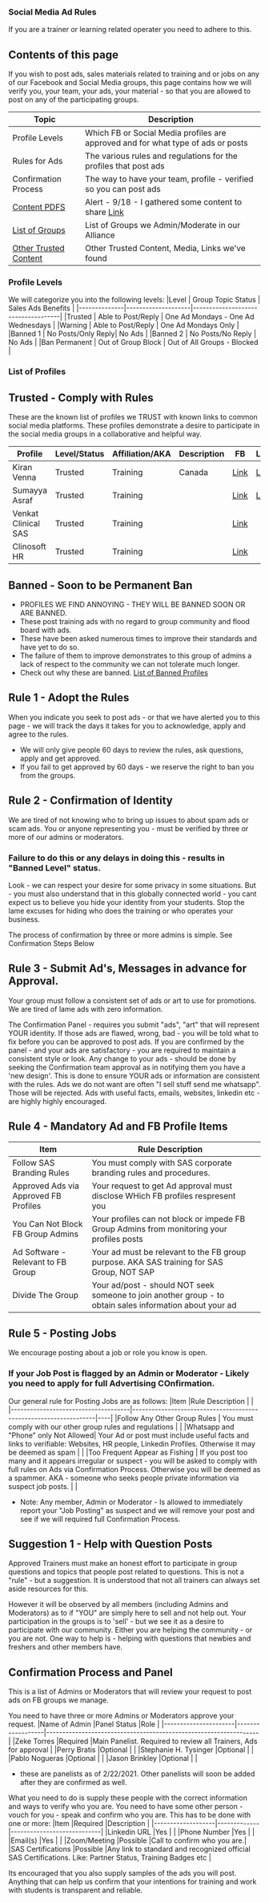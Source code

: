### Social Media Ad Rules
If you are a trainer or learning related operater you need to adhere to this.

## Contents of this page
If you wish to post ads, sales materials related to training and or jobs on any of our Facebook and Social Media groups, this page contains how we will verify you, your team, your ads, your material - so that you are allowed to post on any of the participating groups.

|Topic                                                                                               | Description |
|----------------------------------------------------------------------------------------------------|-------------|
|Profile Levels                                                                                      | Which FB or Social Media profiles are approved and for what type of ads or posts |
|Rules for Ads                                                                                       | The various rules and regulations for the profiles that post ads |
|Confirmation Process                                                                                | The way to have your team, profile - verified so you can post ads|
|[Content PDFS](https://github.com/zeketorres/sm_ad_rules/tree/main/found_content)                   | Alert - 9/18 - I gathered some content to share  [Link](https://github.com/zeketorres/sm_ad_rules/tree/main/found_content) |
|[List of Groups](https://github.com/zeketorres/sm_ad_rules/blob/main/Alliance_Group_Public_List.md )| List of Groups we Admin/Moderate in our Alliance |
|[Other Trusted Content](https://github.com/zeketorres/sm_ad_rules/blob/main/Trusted_Content.md)     | Other Trusted Content, Media, Links we've found |



### Profile Levels
We will categorize you into the following levels:
|Level         | Group Topic Status | Sales Ads Benefits                 |
|--------------|--------------------|------------------------------------|
|Trusted       | Able to Post/Reply | One Ad Mondays - One Ad Wednesdays |
|Warning       | Able to Post/Reply | One Ad Mondays Only                |
|Banned 1      | No Posts/Only Reply| No Ads                             |
|Banned 2      | No Posts/No Reply  | No Ads                             |
|Ban Permanent | Out of Group Block | Out of All Groups - Blocked        |


### List of Profiles

## Trusted - Comply with Rules
These are the known list of profiles we TRUST with known links to common social media platforms.
These profiles demonstrate a desire to participate in the social media groups in a collaborative and helpful way.

|Profile             | Level/Status |Affiliation/AKA  | Description   |FB  |LinkedIn | SASENSEI |
|--------------------|--------------|-----------------|---------------|-----------|---------|----------|
|Kiran Venna         | Trusted      |Training         | Canada        |[Link](https://www.facebook.com/kiran.venna.3/)|[Link](https://www.linkedin.com/in/kiran-venna-703818149/) | |
|Sumayya Asraf       | Trusted      |Training         |               |[Link](https://www.facebook.com/sumayya.asraf/)|[Link](https://www.linkedin.com/in/sumayya-asraf-03694850/)| |
|Venkat Clinical SAS | Trusted      |Training         |               |[Link](https://www.facebook.com/sasvenkat11/  )|                                                           | |
|Clinosoft HR        | Trusted      |Training         |               |[Link](https://www.facebook.com/clinosoft.hr/ )|                                                           | |

## Banned - Soon to be Permanent Ban
- PROFILES WE FIND ANNOYING - THEY WILL BE BANNED SOON OR ARE BANNED.
- These post training ads with no regard to group community and flood board with ads.
- These have been asked numerous times to improve their standards and have yet to do so.
- The failure of them to improve demonstrates to this group of admins a lack of respect to the community we can not tolerate much longer.
- Check out why these are banned.
[List of Banned Profiles](https://github.com/zeketorres/sm_ad_rules/blob/main/Banned_Profiles.md)     


## Rule 1 - Adopt the Rules
When you indicate you seek to post ads - or that we have alerted you to this page - we will track the days it takes for you to acknowledge, apply and agree to the rules.

- We will only give people 60 days to review the rules, ask questions, apply and get approved.
- If you fail to get approved by 60 days - we reserve the right to ban you from the groups.

## Rule 2 - Confirmation of Identity
We are tired of not knowing who to bring up issues to about spam ads or scam ads.
You or anyone representing you - must be verified by three or more of our admins or moderators.

### Failure to do this or any delays in doing this - results in "Banned Level" status.

Look - we can respect your desire for some privacy in some situations.
But - you must also understand that in this globally connected world - you cant expect us to believe you hide your identity from your students.
Stop the lame excuses for hiding who does the training or who operates your business.

The process of confirmation by three or more admins is simple. See Confirmation Steps Below

## Rule 3 - Submit Ad's, Messages in advance for Approval.
Your group must follow a consistent set of ads or art to use for promotions.
We are tired of lame ads with zero information.

The Confirmation Panel - requires you submit "ads", "art" that will represent YOUR identity.
If those ads are flawed, wrong, bad - you will be told what to fix before you can be approved to post ads.
If you are confirmed by the panel - and your ads are satisfactory - you are required to maintain a consistent style or look.
Any change to your ads - should be done by seeking the Confirmation team approval as in notifying them you have a 'new design'.
This is done to ensure YOUR ads or information are consistent with the rules.
Ads we do not want are often "I sell stuff send me whatsapp". Those will be rejected.
Ads with useful facts, emails, websites, linkedin etc - are highly highly encouraged.

## Rule 4 - Mandatory Ad and FB Profile Items
|Item                                  |Rule Description                                                                                          |    |
|--------------------------------------|----------------------------------------------------------------------------------------------------------|----|
|Follow SAS Branding Rules             | You must comply with SAS corporate branding rules and procedures.                                        |    |
|Approved Ads via Approved FB Profiles | Your request to get Ad approval must disclose WHich FB profiles respresent you                           |    |
|You Can Not Block FB Group Admins     | Your profiles can not block or impede FB Group Admins from monitoring your profiles posts                |    |
|Ad Software - Relevant to FB Group    | Your ad must be relevant to the FB group purpose. AKA SAS training for SAS Group, NOT SAP                |    |
|Divide The Group                      | Your ad/post - should NOT seek someone to join another group - to obtain sales information about your ad |    |


## Rule 5 - Posting Jobs
We encourage posting about a job or role you know is open.
### If your Job Post is flagged by an Admin or Moderator - Likely you need to apply for full Advertising COnfirmation.
Our general rule for Posting Jobs are as follows:
|Item                                 |Rule Description                                                  |    |
|-------------------------------------|------------------------------------------------------------------|----|
|Follow Any Other Group Rules         | You must comply with our other group rules and regulations       |    |
|Whatsapp and "Phone" only Not Allowed| Your Ad or post must include useful facts and links to verifiable: Websites, HR people, Linkedin Profiles. Otherwise it may be deemed as spam |   |
|Too Frequent Appear as Fishing       | If you post too many and it appears irregular or suspect - you will be asked to comply with full rules on Ads via Confirmation Process. Otherwise you will be deemed as a spammer. AKA - someone who seeks people private information via suspect job posts.  |   |
* Note: Any member, Admin or Moderator - Is allowed to immediately report your "Job Posting" as suspect and we will remove your post and see if we will required full Confirmation Process.



## Suggestion 1 - Help with Question Posts
Approved Trainers must make an honest effort to participate in group questions and topics that people post related to questions.
This is not a "rule" - but a suggestion.  It is understood that not all trainers can always set aside resources for this.

However it will be observed by all members (including Admins and Moderators) as to if "YOU" are simply here to sell and not help out.
Your participation in the groups is to 'sell' - but we see it as a desire to participate with our community.
Either you are helping the community - or you are not.
One way to help is - helping with questions that newbies and freshers and other members have.


## Confirmation Process and Panel
This is a list of Admins or Moderators that will review your request to post ads on FB groups we manage.

You need to have three or more Admins or Moderators approve your request. 
|Name of Admin         |Panel Status      |Role                                                              |
|----------------------|------------------|------------------------------------------------------------------|
|Zeke Torres           |Required          |Main Panelist. Required to review all Trainers, Ads for approval  |
|Perry Bratis          |Optional          |                                                                  |
|Stephanie H. Tysinger |Optional          |                                                                  |
|Pablo Nogueras        |Optional          |                                                                  |
|Jason Brinkley        |Optional          |                                                                  |
* these are panelists as of 2/22/2021.  Other panelists will soon be added after they are confirmed as well.

What you need to do is supply these people with the correct information and ways to verify who you are.
You need to have some other person - vouch for you - speak and confirm who you are.
This has to be done with one or more:
|Item               |Required     |Description                 |
|-------------------|-------------|----------------------------|
|Linkedin URL       |Yes          |                            |
|Phone Number       |Yes          |                            |
|Email(s)           |Yes          |                            |
|Zoom/Meeting       |Possible     |Call to confirm who you are.|
|SAS Certifications |Possible     |Any link to standard and recognized official SAS Certifications. Like: Partner Status, Training Badges etc |


Its encouraged that you also supply samples of the ads you will post.
Anything that can help us confirm that your intentions for training and work with students is transparent and reliable.

